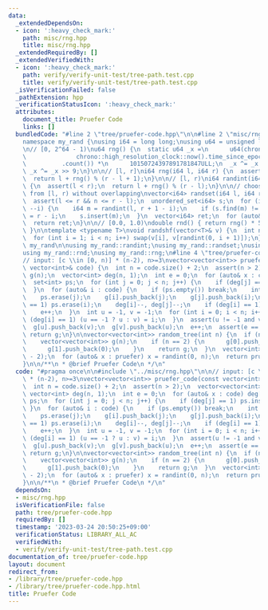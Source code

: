 ```yaml
---
data:
  _extendedDependsOn:
  - icon: ':heavy_check_mark:'
    path: misc/rng.hpp
    title: misc/rng.hpp
  _extendedRequiredBy: []
  _extendedVerifiedWith:
  - icon: ':heavy_check_mark:'
    path: verify/verify-unit-test/tree-path.test.cpp
    title: verify/verify-unit-test/tree-path.test.cpp
  _isVerificationFailed: false
  _pathExtension: hpp
  _verificationStatusIcon: ':heavy_check_mark:'
  attributes:
    document_title: Pruefer Code
    links: []
  bundledCode: "#line 2 \"tree/pruefer-code.hpp\"\n\n#line 2 \"misc/rng.hpp\"\n\n\
    namespace my_rand {\nusing i64 = long long;\nusing u64 = unsigned long long;\n\
    \n// [0, 2^64 - 1)\nu64 rng() {\n  static u64 _x =\n      u64(chrono::duration_cast<chrono::nanoseconds>(\n\
    \              chrono::high_resolution_clock::now().time_since_epoch())\n    \
    \          .count()) *\n      10150724397891781847ULL;\n  _x ^= _x << 7;\n  return\
    \ _x ^= _x >> 9;\n}\n\n// [l, r]\ni64 rng(i64 l, i64 r) {\n  assert(l <= r);\n\
    \  return l + rng() % (r - l + 1);\n}\n\n// [l, r)\ni64 randint(i64 l, i64 r)\
    \ {\n  assert(l < r);\n  return l + rng() % (r - l);\n}\n\n// choose n numbers\
    \ from [l, r) without overlapping\nvector<i64> randset(i64 l, i64 r, i64 n) {\n\
    \  assert(l <= r && n <= r - l);\n  unordered_set<i64> s;\n  for (i64 i = n; i;\
    \ --i) {\n    i64 m = randint(l, r + 1 - i);\n    if (s.find(m) != s.end()) m\
    \ = r - i;\n    s.insert(m);\n  }\n  vector<i64> ret;\n  for (auto& x : s) ret.push_back(x);\n\
    \  return ret;\n}\n\n// [0.0, 1.0)\ndouble rnd() { return rng() * 5.42101086242752217004e-20;\
    \ }\n\ntemplate <typename T>\nvoid randshf(vector<T>& v) {\n  int n = v.size();\n\
    \  for (int i = 1; i < n; i++) swap(v[i], v[randint(0, i + 1)]);\n}\n\n}  // namespace\
    \ my_rand\n\nusing my_rand::randint;\nusing my_rand::randset;\nusing my_rand::randshf;\n\
    using my_rand::rnd;\nusing my_rand::rng;\n#line 4 \"tree/pruefer-code.hpp\"\n\n\
    // input: [c \\in [0, n)] * (n-2), n>=3\nvector<vector<int>> pruefer_code(const\
    \ vector<int>& code) {\n  int n = code.size() + 2;\n  assert(n > 2);\n  vector<vector<int>>\
    \ g(n);\n  vector<int> deg(n, 1);\n  int e = 0;\n  for (auto& x : code) deg[x]++;\n\
    \  set<int> ps;\n  for (int j = 0; j < n; j++) {\n    if (deg[j] == 1) ps.insert(j);\n\
    \  }\n  for (auto& i : code) {\n    if (ps.empty()) break;\n    int j = *begin(ps);\n\
    \    ps.erase(j);\n    g[i].push_back(j);\n    g[j].push_back(i);\n    if (deg[i]\
    \ == 1) ps.erase(i);\n    deg[i]--, deg[j]--;\n    if (deg[i] == 1) ps.insert(i);\n\
    \    e++;\n  }\n  int u = -1, v = -1;\n  for (int i = 0; i < n; i++) {\n    if\
    \ (deg[i] == 1) (u == -1 ? u : v) = i;\n  }\n  assert(u != -1 and v != -1);\n\
    \  g[u].push_back(v);\n  g[v].push_back(u);\n  e++;\n  assert(e == n - 1);\n \
    \ return g;\n}\n\nvector<vector<int>> random_tree(int n) {\n  if (n <= 2) {\n\
    \    vector<vector<int>> g(n);\n    if (n == 2) {\n      g[0].push_back(1);\n\
    \      g[1].push_back(0);\n    }\n    return g;\n  }\n  vector<int> pruefer(n\
    \ - 2);\n  for (auto& x : pruefer) x = randint(0, n);\n  return pruefer_code(pruefer);\n\
    }\n\n/**\n * @brief Pruefer Code\n */\n"
  code: "#pragma once\n\n#include \"../misc/rng.hpp\"\n\n// input: [c \\in [0, n)]\
    \ * (n-2), n>=3\nvector<vector<int>> pruefer_code(const vector<int>& code) {\n\
    \  int n = code.size() + 2;\n  assert(n > 2);\n  vector<vector<int>> g(n);\n \
    \ vector<int> deg(n, 1);\n  int e = 0;\n  for (auto& x : code) deg[x]++;\n  set<int>\
    \ ps;\n  for (int j = 0; j < n; j++) {\n    if (deg[j] == 1) ps.insert(j);\n \
    \ }\n  for (auto& i : code) {\n    if (ps.empty()) break;\n    int j = *begin(ps);\n\
    \    ps.erase(j);\n    g[i].push_back(j);\n    g[j].push_back(i);\n    if (deg[i]\
    \ == 1) ps.erase(i);\n    deg[i]--, deg[j]--;\n    if (deg[i] == 1) ps.insert(i);\n\
    \    e++;\n  }\n  int u = -1, v = -1;\n  for (int i = 0; i < n; i++) {\n    if\
    \ (deg[i] == 1) (u == -1 ? u : v) = i;\n  }\n  assert(u != -1 and v != -1);\n\
    \  g[u].push_back(v);\n  g[v].push_back(u);\n  e++;\n  assert(e == n - 1);\n \
    \ return g;\n}\n\nvector<vector<int>> random_tree(int n) {\n  if (n <= 2) {\n\
    \    vector<vector<int>> g(n);\n    if (n == 2) {\n      g[0].push_back(1);\n\
    \      g[1].push_back(0);\n    }\n    return g;\n  }\n  vector<int> pruefer(n\
    \ - 2);\n  for (auto& x : pruefer) x = randint(0, n);\n  return pruefer_code(pruefer);\n\
    }\n\n/**\n * @brief Pruefer Code\n */\n"
  dependsOn:
  - misc/rng.hpp
  isVerificationFile: false
  path: tree/pruefer-code.hpp
  requiredBy: []
  timestamp: '2023-03-24 20:50:25+09:00'
  verificationStatus: LIBRARY_ALL_AC
  verifiedWith:
  - verify/verify-unit-test/tree-path.test.cpp
documentation_of: tree/pruefer-code.hpp
layout: document
redirect_from:
- /library/tree/pruefer-code.hpp
- /library/tree/pruefer-code.hpp.html
title: Pruefer Code
---
```

